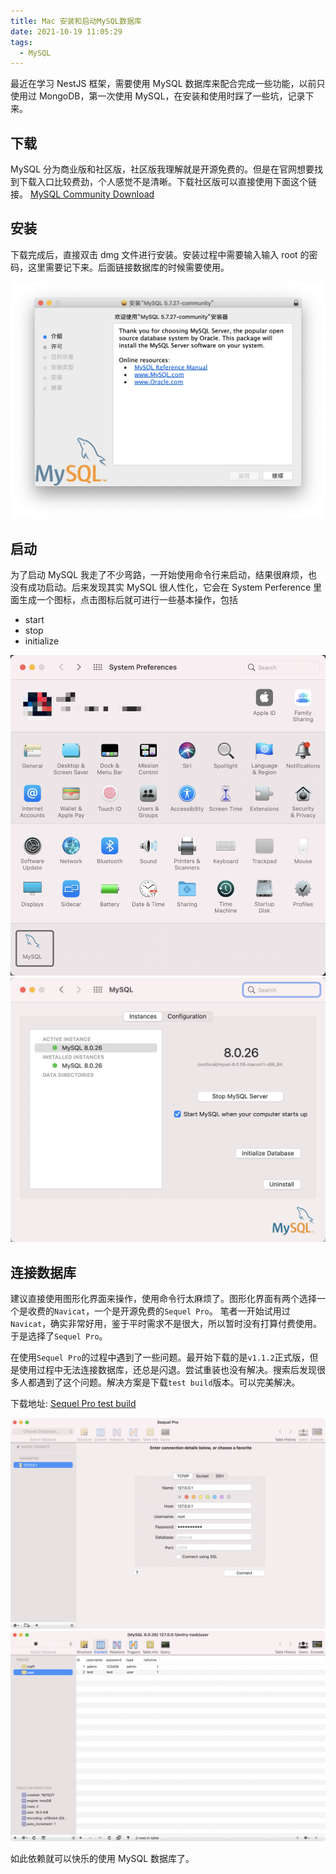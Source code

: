 ```yaml
---
title: Mac 安装和启动MySQL数据库
date: 2021-10-19 11:05:29
tags:
  - MySQL
---
```


最近在学习 NestJS 框架，需要使用 MySQL 数据库来配合完成一些功能，以前只使用过 MongoDB，第一次使用 MySQL，在安装和使用时踩了一些坑，记录下来。

## 下载

MySQL 分为商业版和社区版，社区版我理解就是开源免费的。但是在官网想要找到下载入口比较费劲，个人感觉不是清晰。下载社区版可以直接使用下面这个链接。
[MySQL Community Download](https://dev.mysql.com/downloads/mysql/)

## 安装

下载完成后，直接双击 dmg 文件进行安装。安装过程中需要输入输入 root 的密码，这里需要记下来。后面链接数据库的时候需要使用。

![mysql_install](/images/mysql_install.png)

## 启动

为了启动 MySQL 我走了不少弯路，一开始使用命令行来启动，结果很麻烦，也没有成功启动。后来发现其实 MySQL 很人性化，它会在 System Perference 里面生成一个图标，点击图标后就可进行一些基本操作，包括

- start
- stop
- initialize

![mysql_perference_1](/images/mysql_perference_1.png)
![mysql_perference_2](/images/mysql_perference_2.png)

## 连接数据库

建议直接使用图形化界面来操作，使用命令行太麻烦了。图形化界面有两个选择一个是收费的`Navicat`，一个是开源免费的`Sequel Pro`。
笔者一开始试用过`Navicat`，确实非常好用，鉴于平时需求不是很大，所以暂时没有打算付费使用。于是选择了`Sequel Pro`。

在使用`Sequel Pro`的过程中遇到了一些问题。最开始下载的是`v1.1.2`正式版，但是使用过程中无法连接数据库，还总是闪退。尝试重装也没有解决。搜索后发现很多人都遇到了这个问题。解决方案是下载`test build`版本。可以完美解决。

下载地址: [Sequel Pro test build](https://sequelpro.com/test-builds)

![sequel_pro_1](/images/sequel_pro_1.png)
![sequel_pro_2](/images/sequel_pro_2.png)

如此依赖就可以快乐的使用 MySQL 数据库了。
